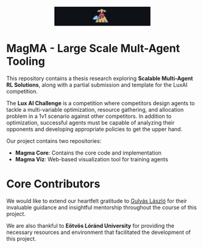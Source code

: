 <p align="center">
    <img width="50%"  src="logo.png"/>
</p>

# MagMA - Large Scale Mult-Agent Tooling

This repository contains a thesis research exploring **Scalable Multi-Agent RL Solutions**, along with a partial submission and template for the LuxAI competition.

The **Lux AI Challenge** is a competition where competitors design agents to tackle a multi-variable optimization, resource gathering, and allocation problem in a 1v1 scenario against other competitors. In addition to optimization, successful agents must be capable of analyzing their opponents and developing appropriate policies to get the upper hand.

Our project contains two repositories:

- **Magma Core**: Contains the core code and implementation
- **Magma Viz**: Web-based visualization tool for training agents

# Core Contributors

We would like to extend our heartfelt gratitude to [Gulyás László](https://github.com/lesIII) for their invaluable guidance and insightful mentorship throughout the course of this project.

We are also thankful to **Eötvös Lóránd University** for providing the necessary resources and environment that facilitated the development of this project.
